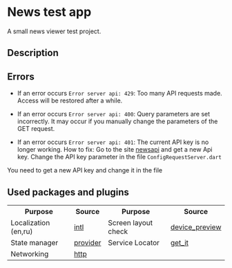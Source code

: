 # News test app

A small news viewer test project.

## Description

## Errors
- If an error occurs `Error server api: 429`:
  Too many API requests made. Access will be restored after a while.

- If an error occurs `Error server api: 400`: 
Query parameters are set incorrectly. It may occur if you manually change the parameters of the GET request.
- If an error occurs `Error server api: 401`: 
The current API key is no longer working. 
How to fix: 
  Go to the site [newsapi](https://newsapi.org) and get a new Api key.
  Change the API key parameter in the file `ConfigRequestServer.dart`


You need to get a new API key and change it in the file 


## Used packages and plugins

<table>
<tr>
 <th>Purpose</th> <th>Source</th> <th>Purpose</th> <th>Source</th>
</tr>
 <tr>
    <td>Localization (en,ru)</td>         <td><a href='https://pub.dev/packages/intl'>intl</a></td>
   <td>Screen layout check</td>         <td><a href='https://pub.dev/packages/device_preview'>device_preview</a></td>
 </tr> 
 <tr>
   <td>State manager</td>                <td><a href='https://pub.dev/packages/provider'>provider</a>     </td>
   <td>Service Locator</td>              <td><a href='https://pub.dev/packages/get_it'>get_it</a>     </td>
 </tr>

 <tr>
   <td>Networking</td>                   <td><a href='https://pub.dev/packages/http'>http</a>    </td>
    <td></td>              <td></td>
 </tr>

</table>
